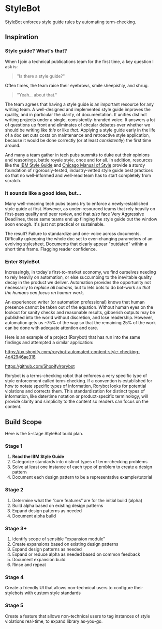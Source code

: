 # StyleBot
StyleBot enforces style guide rules by automating term-checking.

## Inspiration
### Style guide? What's that?
When I join a technical publications team for the first time, a key question I ask is:

>"Is there a style guide?"

Often times, the team raise their eyebrows, smile sheepishly, and shrug.

>"Yeah... about that."

The team agrees that having a style guide is an important resource for any writing team. A well-designed and implemented style guide improves the quality, and in particular the clarity, of documentation. It unifies distinct writing projects under a single, consistently-branded voice. It answers a lot of questions up front and eliminates of circular debates over whether we should be writing like *this* or like *that*. Applying a style guide early in the life of a doc set cuts costs on maintenance and retroactive style application, because it would be done correctly (or at least *consistently*) the first time around.

And many a team gather in tech pubs summits to duke out their opinions and reasonings, battle royale style, once and for all. In addition, resources like the [IBM Style Guide](https://www.amazon.com/IBM-Style-Guide-Conventions-Writers/dp/0132101300/ref=sr_1_1?ie=UTF8&qid=1522430954&sr=8-1&keywords=ibm+style+guide) and [Chicago Manual of Style](https://www.amazon.com/Chicago-Manual-Style-17th/dp/022628705X/ref=sr_1_1?ie=UTF8&qid=1522432166&sr=8-1&keywords=chicago+manual+of+style) provide a sturdy foundation of rigorously-tested, industry-vetted style guide best practices so that no well-informed and well-read team has to start completely from scratch.

### It sounds like a good idea, but...

Many well-meaning tech pubs teams try to enforce a newly-established style guide at first. However, as under-resourced teams that rely heavily on first-pass quality and peer review, and that *also* face Very Aggressive Deadlines, these same teams end up flinging the style guide out the window soon enough. It's just not practical or sustainable.

The result? Failure to standardize and one-voice across documents. Difficulty upkeeping the whole doc set to ever-changing parameters of an evolving stylesheet. Documents that clearly appear "outdated" within a short time frame. Flagging reader confidence.

### Enter StyleBot

Increasingly, in today's first-to-market economy, we find ourselves needing to rely heavily on automation, or else succumbing to the inevitable quality decay in the product we deliver. Automation provides the opportunity not necessarily to *replace all humans*, but to lets bots to do bot-work *so that the humans can focus on human-work*.

An experienced writer (or automation professional) knows that human presence cannot be taken out of the equation. Without human eyes on the lookout for sanity checks and reasonable results, gibberish outputs may be published into the world without discretion, and lose readership. However, automation gets us ~75% of the way so that the remaining 25% of the work can be done with adequate attention and care.

Here is an example of a project (Rorybot) that has run into the same findings and attempted a similar application:

https://ux.shopify.com/rorybot-automated-content-style-checking-4d42946ae318

https://github.com/Shopify/rorybot

Rorybot is a terms-checking robot that enforces a very specific type of style enforcement called term-checking. If a convention is established for how to notate specific types of information, Rorybot looks for potential violations and corrects them. This standardization for distinct types of information, like date/time notation or product-specific terminology, will provide clarity and simplicity to the content so readers can focus on the content.

## Build Scope
Here is the 5-stage StyleBot build plan.

### Stage 1
1.	**Read the IBM Style Guide**
2.	Categorize standards into distinct types of term-checking problems
3.	Solve at least one instance of each type of problem to create a design pattern
4.	Document each design pattern to be a representative example/tutorial

### Stage 2
1.	Determine what the “core features” are for the initial build (alpha)
2.	Build alpha based on existing design patterns
3.	Expand design patterns as needed
4.	Document alpha build

### Stage 3+
1.	Identify scope of sensible “expansion module”
2.	Create expansions based on existing design patterns
3.	Expand design patterns as needed
4.	Expand or reduce alpha as needed based on common feedback
5.	Document expansion build
6.	Rinse and repeat

### Stage 4
Create a friendly UI that allows non-technical users to configure their stylebots with custom style standards

### Stage 5
Create a feature that allows non-technical users to tag instances of style violations real-time, to expand library as-you-go.
